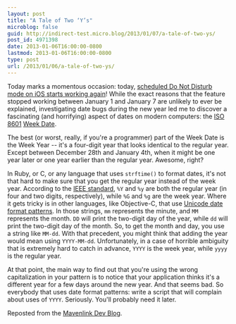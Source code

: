 ```yaml
---
layout: post
title: "A Tale of Two ‘Y’s"
microblog: false
guid: http://indirect-test.micro.blog/2013/01/07/a-tale-of-two-ys/
post_id: 4971398
date: 2013-01-06T16:00:00-0800
lastmod: 2013-01-06T16:00:00-0800
type: post
url: /2013/01/06/a-tale-of-two-ys/
---
```


Today marks a momentous occasion: today, [scheduled Do Not Disturb mode on iOS starts working again](http://support.apple.com/kb/TS4510)! While the exact reasons that the feature stopped working between January 1 and January 7 are unlikely to ever be explained, investigating date bugs during the new year led me to discover a fascinating (and horrifying) aspect of dates on modern computers: the [ISO 8601](http://en.wikipedia.org/wiki/ISO_8601) [Week Date](http://en.wikipedia.org/wiki/ISO_week_date).

The best (or worst, really, if you're a programmer) part of the Week Date is the Week Year -- it's a four-digit year that looks identical to the regular year. Except between December 28th and January 4th, when it might be one year later or one year earlier than the regular year. Awesome, right?

In Ruby, or C, or any language that uses `strftime()` to format dates, it's not that hard to make sure that you get the regular year instead of the week year. According to the [IEEE standard](http://pubs.opengroup.org/onlinepubs/009695399/functions/strftime.html), `%Y` and `%y` are both the regular year (in four and two digits, respectively), while `%G` and `%g` are the week year. Where it gets tricky is in other languages, like Objective-C, that use [Unicode date format patterns](http://www.unicode.org/reports/tr35/tr35-25.html#Date_Format_Patterns). In those strings, `mm` represents the minute, and `MM` represents the month. `DD` will print the two-digit day of the year, while `dd` will print the two-digit day of the month. So, to get the month and day, you use a string like `MM-dd`. With that precedent, you might think that adding the year would mean using `YYYY-MM-dd`. Unfortunately, in a case of horrible ambiguity that is extremely hard to catch in advance, `YYYY` is the week year, while `yyyy` is the regular year.

At that point, the main way to find out that you're using the wrong capitalization in your pattern is to notice that your application thinks it's a different year for a few days around the new year. And that seems bad. So everybody that uses date format patterns: write a script that will complain about uses of `YYYY`. Seriously. You'll probably need it later.

<p class="aside">Reposted from the <a href="http://dev.mavenlink.com/blog/2013/1/9/a-tale-of-two-ys">Mavenlink Dev Blog</a>.</p>
